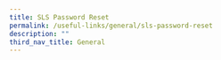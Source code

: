 ```yaml
---
title: SLS Password Reset
permalink: /useful-links/general/sls-password-reset
description: ""
third_nav_title: General
---
```

